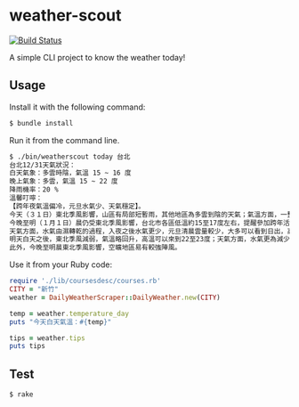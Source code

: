# weather-scout
[![Build Status](https://travis-ci.org/vicky-sunshine/weather-scout-scraper.svg)](https://travis-ci.org/vicky-sunshine/weather-scout-scraper)

A simple CLI project to know the weather today!

## Usage

Install it with the following command:
```sh
$ bundle install
```

Run it from the command line.
```sh
$ ./bin/weatherscout today 台北
台北12/31天氣狀況：
白天氣象：多雲時陰，氣溫 15 ~ 16 度
晚上氣象：多雲，氣溫 15 ~ 22 度
降雨機率：20 %
溫馨叮嚀：
【跨年夜氣溫偏冷，元旦水氣少、天氣穩定】。
今天（３１日）東北季風影響，山區有局部短暫雨，其他地區為多雲到陰的天氣；氣溫方面，一整天較涼冷，台北站區高溫17.0度，低溫15.2度。
今晚至明（１月１日）晨仍受東北季風影響，台北市各區低溫約15至17度左右，提醒參加跨年活動或迎接日出的朋友做好保暖的措施。
天氣方面，水氣由濕轉乾的過程，入夜之後水氣更少，元旦清晨雲量較少，大多可以看到日出，高山欣賞曙光的條件相對理想許多。
明天白天之後，東北季風減弱，氣溫略回升，高溫可以來到22至23度；天氣方面，水氣更為減少，各區大多為多雲到晴的天氣。
此外，今晚至明晨東北季風影響，空曠地區易有較強陣風。
```



Use it from your Ruby code:
````ruby
require './lib/coursesdesc/courses.rb'
CITY = "新竹"
weather = DailyWeatherScraper::DailyWeather.new(CITY)

temp = weather.temperature_day
puts "今天白天氣溫：#{temp}"

tips = weather.tips
puts tips

````

## Test

```sh
$ rake
```
